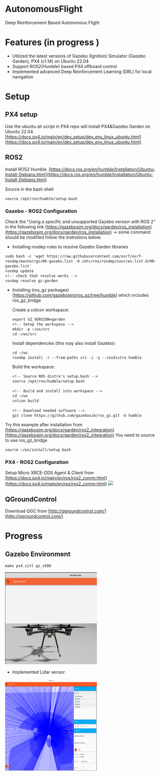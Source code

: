 
# AutonomousFlight
Deep Reinforcement Based Autonomous Flight

# Features (in progress )
- Utilized the latest versions of Gazebo (Ignition) Simulator (Gazebo Garden), PX4 (v1.14) on Ubuntu 22.04
- Support ROS2(Humble) based PX4 offboard control
- Implemented advanced Deep Reinforcement Learning (DRL) for local navigation


# Setup 

## PX4 setup
Use the ubuntu.sh script in PX4 repo will install PX4&Gazebo Garden on Ubuntu 22.04. 
[https://docs.px4.io/main/en/dev_setup/dev_env_linux_ubuntu.html](https://docs.px4.io/main/en/dev_setup/dev_env_linux_ubuntu.html)

## ROS2 
Install ROS2 Humble.
[https://docs.ros.org/en/humble/Installation/Ubuntu-Install-Debians.html](https://docs.ros.org/en/humble/Installation/Ubuntu-Install-Debians.html)

Source in the bash shell
```
source /opt/ros/humble/setup.bash
```
### Gazebo - ROS2 Configuration

Check the "Using a specific and unsupported Gazebo version with ROS 2" in the following link [https://gazebosim.org/docs/garden/ros_installation](https://gazebosim.org/docs/garden/ros_installation)
-> some command should be modified follow the instrutions below. 

- Installing rosdep rules to resolve Gazebo Garden libraries
```
sudo bash -c 'wget https://raw.githubusercontent.com/osrf/osrf-rosdep/master/gz/00-gazebo.list -O /etc/ros/rosdep/sources.list.d/00-gazebo.list'
rosdep update
<!-- check that resolve works --> 
rosdep resolve gz-garden
```
- Installing (ros_gz packages)[https://github.com/gazebosim/ros_gz/tree/humble] which includes ros_gz_bridge

  Create a colcon workspace:
  ```
  export GZ_VERSION=garden
  <!-- Setup the workspace -->
  mkdir -p ~/ws/src
  cd ~/ws/src
  ```
  Install dependencies (this may also install Gazebo):
  ```
  cd ~/ws
  rosdep install -r --from-paths src -i -y --rosdistro humble
  ```
  Build the workspace:
  ```
  <!-- Source ROS distro's setup.bash -->
  source /opt/ros/humble/setup.bash

  <!-- Build and install into workspace -->
  cd ~/ws
  colcon build

  <!-- Download needed software -->
  git clone https://github.com/gazebosim/ros_gz.git -b humble
  ```

Try this example after installation from [https://gazebosim.org/docs/garden/ros2_integration](https://gazebosim.org/docs/garden/ros2_integration)
You need to source to use ros_gz_bridge
```
source ~/ws/install/setup.bash
```

### PX4 - ROS2 Configuration

Setup Micro XRCE-DDS Agent & Client from [https://docs.px4.io/main/en/ros/ros2_comm.html](https://docs.px4.io/main/en/ros/ros2_comm.html)
<img src="https://docs.px4.io/main/assets/img/architecture_xrce-dds_ros2.fed61809.svg">

## QGroundControl

Download QGC from [http://qgroundcontrol.com/](http://qgroundcontrol.com/)

# Progress

## Gazebo Environment 

```
make px4_sitl gz_x500
```
<img src="img/img1.png" width="300" height="300">

- Implemented Lidar sensor
<img src="img/lidar_screenshot.png" width="300" height="300">


